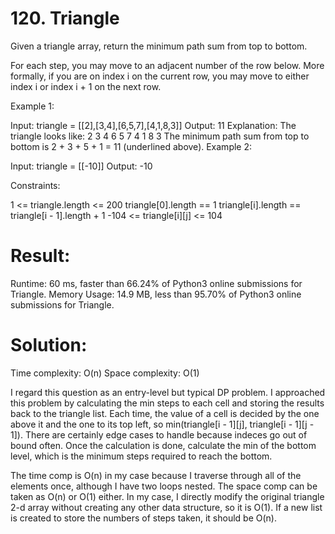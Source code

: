 # 120. Triangle

Given a triangle array, return the minimum path sum from top to bottom.

For each step, you may move to an adjacent number of the row below. More formally, if you are on index i on the current row, you may move to either index i or index i + 1 on the next row.

Example 1:

Input: triangle = [[2],[3,4],[6,5,7],[4,1,8,3]]
Output: 11
Explanation: The triangle looks like:
2
3 4
6 5 7
4 1 8 3
The minimum path sum from top to bottom is 2 + 3 + 5 + 1 = 11 (underlined above).
Example 2:

Input: triangle = [[-10]]
Output: -10

Constraints:

1 <= triangle.length <= 200
triangle[0].length == 1
triangle[i].length == triangle[i - 1].length + 1
-104 <= triangle[i][j] <= 104

# Result:

Runtime: 60 ms, faster than 66.24% of Python3 online submissions for Triangle.
Memory Usage: 14.9 MB, less than 95.70% of Python3 online submissions for Triangle.

# Solution:

Time complexity: O(n)
Space complexity: O(1)

I regard this question as an entry-level but typical DP problem. I approached this problem by calculating the min steps to each cell and storing the results back to the triangle list. Each time, the value of a cell is decided by the one above it and the one to its top left, so min(triangle[i - 1][j], triangle[i - 1][j - 1]). There are certainly edge cases to handle because indeces go out of bound often. Once the calculation is done, calculate the min of the bottom level, which is the minimum steps required to reach the bottom.

The time comp is O(n) in my case because I traverse through all of the elements once, although I have two loops nested. The space comp can be taken as O(n) or O(1) either. In my case, I directly modify the original triangle 2-d array without creating any other data structure, so it is O(1). If a new list is created to store the numbers of steps taken, it should be O(n).
